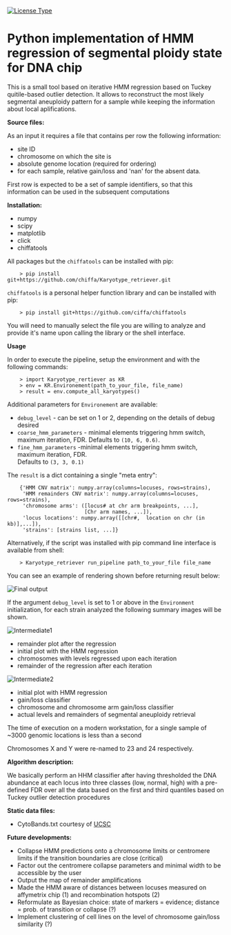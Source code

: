[![License Type](https://img.shields.io/badge/license-BSD3-blue.svg)](https://github.com/chiffa/Karyotype_retriever/blob/master/License-BSD3)

Python implementation of HMM regression of segmental ploidy state for DNA chip
===============================================================================

This is a small tool based on iterative HMM regression based on Tuckey quitile-based outlier 
detection. It allows to reconstruct the most likely segmental aneuploidy pattern for a sample 
while keeping the information about local aplifications.

**Source files:**

As an input it requires a file that contains per row the following information:
 - site ID
 - chromosome on which the site is
 - absolute genome location (required for ordering)
 - for each sample, relative gain/loss and 'nan' for the absent data.

First row is expected to be a set of sample identifiers, so that this information can be used in the subsequent
computations

**Installation:**

 * numpy
 * scipy
 * matplotlib
 * click
 * chiffatools

All packages but the `chiffatools` can be installed with pip:
```
    > pip install git+https://github.com/chiffa/Karyotype_retriever.git
```

`chiffatools` is a personal helper function library and can be installed with pip:
```
    > pip install git+https://github.com/ciffa/chiffatools
```

You will need to manually select the file you are willing to analyze and provide it's name upon 
calling the library or the shell interface.

**Usage**

In order to execute the pipeline, setup the environment and with the following commands:
```
    > import Karyotype_rertiever as KR
    > env = KR.Environement(path_to_your_file, file_name)
    > result = env.compute_all_karyotypes()
```

Additional parameters for `Environement` are available:
 - `debug_level` - can be set on 1 or 2, depending on the details of debug desired 
 - `coarse_hmm_parameters` - minimal elements triggering hmm switch, maximum iteration, FDR.
    Defaults to `(10, 6, 0.6)`.
 - `fine_hmm_parameters` -minimal elements triggering hmm switch, maximum iteration, FDR.  
    Defaults to `(3, 3, 0.1)`


The `result` is a dict containing a single "meta entry":
```
    {'HMM CNV matrix': numpy.array(columns=locuses, rows=strains),
     'HMM remainders CNV matrix': numpy.array(columns=locuses, rows=strains),
     'chromosome arms': ([locus# at chr arm breakpoints, ...],
                         [Chr arm names, ...]),
     'locus locations': numpy.array([[chr#,  location on chr (in kb)],...]),
     'strains': [strains list, ...]}
```

Alternatively, if the script was installed with pip command line interface is available from shell:
```
    > Karyotype_retriever run_pipeline path_to_your_file file_name
```

You can see an example of rendering shown before returning result below:

![Final output](http://i.imgur.com/URgjyRl.png)


If the argument `debug_level` is set to 1 or above in the `Environment` initialization, for each 
strain analyzed the following summary images will be shown. 

![Intermediate1](http://i.imgur.com/wflUrZg.png)

 - remainder plot after the regression
 - initial plot with the HMM regression
 - chromosomes with levels regressed upon each iteration
 - remainder of the regression after each iteration


![Intermediate2](http://i.imgur.com/7r9YPzG.png)

 - initial plot with HMM regression
 - gain/loss classifier
 - chromosome and chromosome arm gain/loss classifier
 - actual levels and remainders of segmental aneuploidy retrieval

The time of execution on a modern workstation, for a single sample of ~3000 genomic locations is less than a second

Chromosomes X and Y were re-named to 23 and 24 respectively.

**Algorithm description:**

We basically perform an HHM classifier after having thresholded the DNA abundance at each locus 
into three classes (low, normal, high) with a pre-defined FDR over all the data based on the 
first and third quantiles based on Tuckey outlier detection procedures

**Static data files:**

 - CytoBands.txt courtesy of [UCSC](http://hgdownload.cse.ucsc.edu/goldenPath/hg18/database/cytoBand.txt.gz)

**Future developments:**

 - Collapse HMM predictions onto a chromosome limits or centromere limits if the transition 
 boundaries are close (critical)
 - Factor out the centromere collapse parameters and minimal width to be accessible by the user
 - Output the map of remainder amplifications 
 - Made the HMM aware of distances between locuses measured on affymetrix chip (1) and recombination hotspots (2)
 - Reformulate as Bayesian choice: state of markers =  evidence; distance = prob. of transition or collapse (?)
 - Implement clustering of cell lines on the level of chromosome gain/loss similarity (?)
